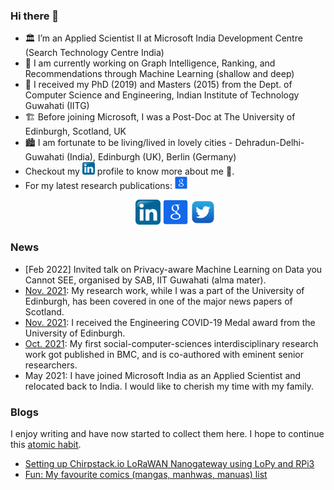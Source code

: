 ### Hi there 👋
- 🏛️ I’m an Applied Scientist II at Microsoft India Development Centre (Search Technology Centre India)
- 🔭 I am currently working on Graph Intelligence, Ranking, and Recommendations through Machine Learning (shallow and deep)
- 🏫 I received my PhD (2019) and Masters (2015) from the Dept. of Computer Science and Engineering, Indian Institute of Technology Guwahati (IITG)
- 🏗️ Before joining Microsoft, I was a Post-Doc at The University of Edinburgh, Scotland, UK
- 🏙️ I am fortunate to be living/lived in lovely cities - Dehradun-Delhi-Guwahati (India), Edinburgh (UK), Berlin (Germany)
- Checkout my [<img alt="LinkedIn" width="20px" src="https://github.com/tushar-semwal/tushar-semwal/blob/main/imgs/1200px-Linkedin.svg.png">](https://www.linkedin.com/in/tusharsemwal/) profile to know more about me 🙋. 
- For my latest research publications: [<img alt="LinkedIn" width="20px" src="https://github.com/tushar-semwal/tushar-semwal/blob/main/imgs/1369267.png" />](https://scholar.google.co.in/citations?user=S8QouS0AAAAJ&hl=en)
[<p align='center'><img alt="LinkedIn" width="40px" src="https://github.com/tushar-semwal/tushar-semwal/blob/main/imgs/1200px-Linkedin.svg.png" />](https://www.linkedin.com/in/tusharsemwal/)
[<img alt="LinkedIn" width="40px" src="https://github.com/tushar-semwal/tushar-semwal/blob/main/imgs/1369267.png" />](https://scholar.google.co.in/citations?user=S8QouS0AAAAJ&hl=en)
[<img alt="LinkedIn" width="40px" src="https://github.com/tushar-semwal/tushar-semwal/blob/main/imgs/twitter.png" /></p>](https://twitter.com/tushar__semwal)
 
### News
- [Feb 2022] Invited talk on Privacy-aware Machine Learning on Data you Cannot SEE, organised by SAB, IIT Guwahati (alma mater).
- [Nov. 2021](https://www.edinburghnews.scotsman.com/news/transport/study-finds-edinburghs-20mph-limits-won-majority-support-on-twitter-policymakers-should-be-less-concerned-about-public-backlash-say-researchers-3458929): My research work, while I was a part of the University of Edinburgh, has been covered in one of the major news papers of Scotland.
- [Nov. 2021](https://www.linkedin.com/posts/tusharsemwal_engineering-covid-edinburgh-activity-6861717386605666304-AOOw): I received the Engineering COVID-19 Medal award from the University of Edinburgh.
- [Oct. 2021](https://link.springer.com/article/10.1186/s12889-021-12259-6): My first social-computer-sciences interdisciplinary research work got published in BMC, and is co-authored with eminent senior researchers. 
- May 2021: I have joined Microsoft India as an Applied Scientist and relocated back to India. I would like to cherish my time with my family.


### Blogs
I enjoy writing and have now started to collect them here. I hope to continue this [atomic habit](https://jamesclear.com/atomic-habits).

- [Setting up Chirpstack.io LoRaWAN Nanogateway using LoPy and RPi3](https://github.com/tushar-semwal/tushar-semwal/blob/main/blogs/blog1/README.md)
- [Fun: My favourite comics (mangas, manhwas, manuas) list](https://github.com/tushar-semwal/tushar-semwal/blob/main/blogs/blog2/README.md)
  
  
  
  
  
  
  
<!--
**tushar-semwal/tushar-semwal** is a ✨ _special_ ✨ repository because its `README.md` (this file) appears on your GitHub profile.

Here are some ideas to get you started:

- 🔭 I’m currently working on ...
- 🌱 I’m currently learning ...
- 👯 I’m looking to collaborate on ...
- 🤔 I’m looking for help with ...
- 💬 Ask me about ...
- 📫 How to reach me: ...
- 😄 Pronouns: ...
- ⚡ Fun fact: ...
-->
